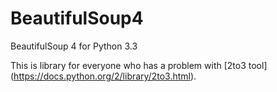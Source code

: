 BeautifulSoup4
==============

BeautifulSoup 4 for Python 3.3

This is library for everyone who has a problem with [2to3 tool] (https://docs.python.org/2/library/2to3.html).
